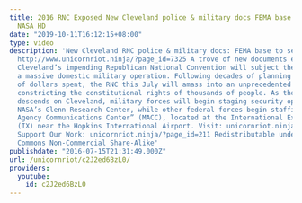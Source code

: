 ```yaml
---
title: 2016 RNC Exposed New Cleveland police & military docs FEMA base to setup at
  NASA HD
date: "2019-10-11T16:12:15+08:00"
type: video
description: 'New Cleveland RNC police & military docs: FEMA base to setup at NASA
  http://www.unicornriot.ninja/?page_id=7325 A trove of new documents exposes how
  Cleveland’s impending Republican National Convention will subject the public to
  a massive domestic military operation. Following decades of planning and millions
  of dollars spent, the RNC this July will amass into an unprecedented security state,
  constricting the constitutional rights of thousands of people. As the panopticon
  descends on Cleveland, military forces will begin staging security operations at
  NASA’s Glenn Research Center, while other federal forces begin staffing a “Multi
  Agency Communications Center” (MACC), located at the International Exposition Center
  (IX) near the Hopkins International Airport. Visit: unicornriot.ninja Follow: twitter.com/ur_ninja
  Support Our Work: unicornriot.ninja/?page_id=211 Redistributable under Creative
  Commons Non-Commercial Share-Alike'
publishdate: "2016-07-15T21:31:49.000Z"
url: /unicornriot/c2J2ed6BzL0/
providers:
  youtube:
    id: c2J2ed6BzL0
---
```

